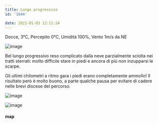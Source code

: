 ```yaml
---
title: Lungo progressivo
id: '1644'

date: 2021-01-03 12:11:24
---
```


Docce, 3°C, Percepito 0°C, Umidità 100%, Vento 1m/s da NE

![image](/images/2021/08/IMG_3275_hu57d8adfa6e854193c98fa015b6dc3107_181891_700x0_resize_q75_box.jpg)

Bel lungo progressivo reso complicato dalla neve parzialmente sciolta nei tratti sterrati: molto difficile stare in piedi e ancora di più non inzupparsi le scarpe.

Gli ultimi chilometri a ritmo gara i piedi erano completamente ammollo! Il risultato però è molto buono, a parte qualche pausa per evitare di cadere nelle brevi discese del percorso.

![image](/images/2021/08/IMG_3276_hu1764587a60305af84fc8fad35ab9356d_495386_700x0_resize_q75_box.jpg)

![image](/images/2021/08/IMG_3277_hu4a4d5ff12a0604131e2d0684592ff4c3_517699_700x0_resize_q75_box.jpg)

<!-- ![image](/images/2021/08/20210103-activity-map_hu65c8a112320506fbb93d986092cf137d_81727_700x0_resize_box_3.png) -->

#### map

